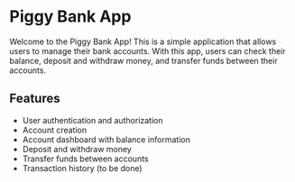 # Piggy Bank App

Welcome to the Piggy Bank App! This is a simple application that allows users to manage their bank accounts. With this app, users can check their balance, deposit and withdraw money, and transfer funds between their accounts.

## Features

- User authentication and authorization
- Account creation
- Account dashboard with balance information
- Deposit and withdraw money
- Transfer funds between accounts
- Transaction history (to be done)
